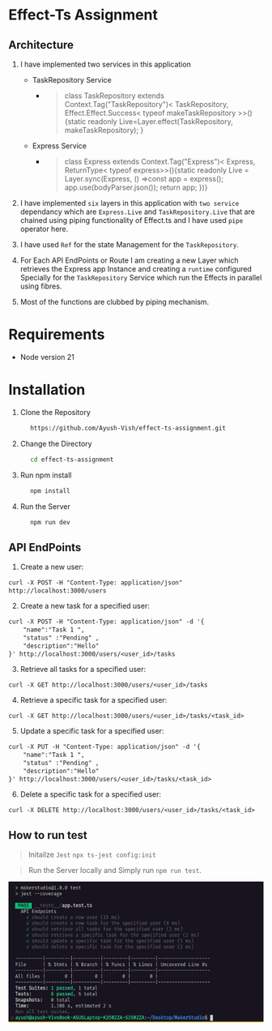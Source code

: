 # Effect-Ts Assignment 

## Architecture 


1. I have implemented two services in this application
   - TaskRepository Service 
     - > class TaskRepository extends Context.Tag("TaskRepository")<
  TaskRepository,
  Effect.Effect.Success< typeof makeTaskRepository >>() {static readonly Live=Layer.effect(TaskRepository, makeTaskRepository);
}

   - Express Service   
     - >class Express extends Context.Tag("Express")<
  Express,
  ReturnType< typeof express>>(){static readonly Live = Layer.sync(Express, () =>const app = express();
    app.use(bodyParser.json());
    return app;
  })}


2. I have implemented `six` layers in this application with `two service` dependancy which are `Express.Live` and `TaskRepository.Live` that are chained using piping functionality of Effect.ts and I have used `pipe` operator here. 
3. I have used `Ref` for the state Management for the `TaskRepository`.
4. For Each API EndPoints or Route I am creating a new Layer which retrieves the Express app Instance and creating a `runtime` configured Specially for the `TaskRepository` Service which run the Effects in parallel using fibres.
5. Most of the functions are clubbed by piping mechanism.
   



# Requirements
- Node version 21


# Installation 

1. Clone the Repository

```bash
      https://github.com/Ayush-Vish/effect-ts-assignment.git 

```

2. Change the Directory 
```bash
      cd effect-ts-assignment
```

3. Run npm install 
```bash
      npm install 
```

4. Run the Server 

```bash
      npm run dev 
``` 


## API EndPoints 

1. Create a new user:
```
curl -X POST -H "Content-Type: application/json" http://localhost:3000/users
```

2. Create a new task for a specified user:

```
curl -X POST -H "Content-Type: application/json" -d '{
    "name":"Task 1 ", 
    "status" :"Pending" ,
    "description":"Hello"
}' http://localhost:3000/users/<user_id>/tasks
``` 

3. Retrieve all tasks for a specified user:

```
curl -X GET http://localhost:3000/users/<user_id>/tasks 
``` 
4. Retrieve a specific task for a specified user:

```
curl -X GET http://localhost:3000/users/<user_id>/tasks/<task_id>
```
5. Update a specific task for a specified user:

```
curl -X PUT -H "Content-Type: application/json" -d '{
    "name":"Task 1 ", 
    "status" :"Pending" ,
    "description":"Hello"
}' http://localhost:3000/users/<user_id>/tasks/<task_id>
```
6. Delete a specific task for a specified user:

```
curl -X DELETE http://localhost:3000/users/<user_id>/tasks/<task_id> 
```

## How to run test 
> Initailze `Jest` ``` npx ts-jest config:init ```

> Run the Server locally and  Simply run `npm run test`. 

<img src="./image.png" >